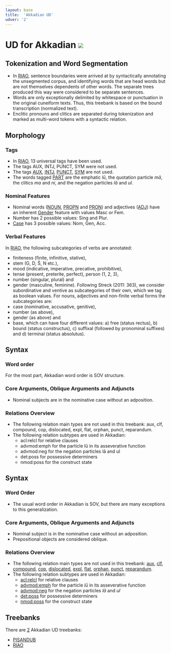 ```yaml
---
layout: base
title:  'Akkadian UD'
udver: '2'
---
```


# UD for Akkadian <span class="flagspan"><img class="flag" src="../../flags/svg/IQ.svg" /></span>

## Tokenization and Word Segmentation

* In [RIAO](../treebanks/akk_RIAO/index.html), sentence boundaries were arrived at by syntactically annotating the unsegmented corpus, and identifying words that are head words but are not themselves dependents of other words. The separate trees produced this way were considered to be separate sentences.
* Words are only exceptionally delimited by whitespace or punctuation in the original cuneiform texts. Thus, this treebank is based on the bound transcription (normalized text).
* Enclitic pronouns and clitics are separated during tokenization and marked as multi-word tokens with a syntactic relation.

## Morphology

### Tags

* In [RIAO](../treebanks/akk_RIAO/index.html), 13 universal tags have been used. 
* The tags AUX, INTJ, PUNCT, SYM were not used.
* The tags [AUX](...), [INTJ](...), [PUNCT](...), [SYM](...) are not used.
* The words tagged [PART](...) are the emphatic *lū*, the quotation particle *mā*, the clitics *ma* and *ni*, and the negation particles *lā* and *ul*.

### Nominal Features

* Nominal words ([NOUN](...), [PROPN](...) and [PRON](...)) and adjectives ([ADJ](...)) have an inherent [Gender](...) feature with values Masc or Fem.
* Number has 2 possible values: Sing and Plur.
* [Case](...) has 3 possible values: Nom, Gen, Acc.

### Verbal Features

In [RIAO](../treebanks/akk_RIAO/index.html), the following subcategories of verbs are annotated:
* finiteness (finite, infinitive, stative),
* stem (G, D, Š, N etc.),
* mood (indicative, imperative, precative, prohibitive),
* tense (present, preterite, perfect), person (1, 2, 3),
* number (singular, plural) and
* gender (masculine, feminine).
Following Streck (2011: 363), we consider subordinative and ventive as subcategories of their own, which we tag as boolean values. For nouns, adjectives and non-finite verbal forms the subcategories are:
* case (nominative, accusative, genitive),
* number (as above),
* gender (as above) and
* base, which can have four different values:
a) free (status rectus),
b) bound (status constructus),
c) suffixal (followed by pronominal suffixes) and
d) terminal (status absolutus). 

## Syntax

### Word order
For the most part, Akkadian word order is SOV structure.

### Core Arguments, Oblique Arguments and Adjuncts
* Nominal subjects are in the nominative case without an adposition.

### Relations Overview

* The following relation main types are not used in this treebank: aux, clf, compound, cop, dislocated, expl, flat, orphan, punct, reparandum.
* The following relation subtypes are used in Akkadian:
  * acl:relcl for relative clauses
  * advmod:emph for the particle lū in its asseverative function
  * advmod:neg for the negation particles lā and ul
  * det:poss for possessive determiners
  * nmod:poss for the construct state

## Syntax

### Word Order
* The usual word order in Akkadian is SOV, but there are many exceptions to this generalization.

### Core Arguments, Oblique Arguments and Adjuncts
* Nominal subject is in the nominative case without an adposition.
* Prepositional objects are considered oblique.

### Relations Overview
* The following relation main types are not used in this treebank: [aux](...), [clf](...), [compound](...), [cop](...), [dislocated](...), [expl](...), [flat](...), [orphan](...), [punct](...), [reparandum](...).
* The following relation subtypes are used in Akkadian:
  * [acl:relcl](...) for relative clauses
  * [advmod:emph](...) for the particle *lū* in its asseverative function
  * [advmod:neg](...) for the negation particles *lā* and *ul*
  * [det:poss](...) for possessive determiners
  * [nmod:poss](...) for the construct state

## Treebanks

There are [2](../treebanks/akk-comparison.html) Akkadian UD treebanks:

  * [PISANDUB](../treebanks/akk_PISANDUB/index.html)
  * [RIAO](../treebanks/akk_RIAO/index.html)
